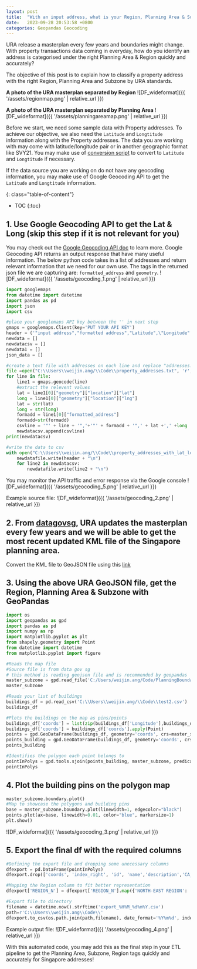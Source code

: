 ```yaml
---
layout: post
title:  "With an input address, what is your Region, Planning Area & Subzone classified by URA Singapore?"
date:   2023-09-28 20:53:58 +0800
categories: Geopandas Geocoding
---
```


URA release a masterplan every few years and boundaries might change. With property transactions data coming in everyday, how do you identify an address is categorised under the right Planning Area & Region quickly and accurately?

The objective of this post is to explain how to classify a property address with the right Region, Planning Area and Subzone by URA standards.

**A photo of the URA masterplan separated by Region**
![DF_wideformat]({{ '/assets/regionmap.png' | relative_url }}) 


**A photo of the URA masterplan separated by Planning Area**
![DF_wideformat]({{ '/assets/planningareamap.png' | relative_url }}) 

Before we start, we need some sample data with Property addresses. To achieve our objective, we also need the `Latitude` and `Longtitude` information along with the Property addresses. The data you are working with may come with latitude/longitude pair or in another geographic format like SVY21. You may make use of [conversion script][gitrepo] to convert to `Latitude` and `Longtitude` if necessary. 

If the data source you are working on do not have any geocoding information, you may make use of Google Geocoding API to get the `Latitude` and `Longtitude` information.

{: class="table-of-content"}
* TOC
{:toc}

## 1. Use Google Geocoding API to get the Lat & Long (skip this step if it is not relevant for you)
You may check out the [Google Geocoding API doc][geocodingapi] to learn more. Google Geocoding API returns an output response that have many useful information. The below python code takes in a list of addresses and return relevant information that we need for our own use. The tags in the returned json file we are capturing are: `formatted_address` and `geometry`.
![DF_wideformat]({{ '/assets/geocoding_1.png' | relative_url }}) 
```python
import googlemaps
from datetime import datetime
import pandas as pd
import json
import csv

#place your googlemaps API key between the '' in next step
gmaps = googlemaps.Client(key='PUT YOUR API KEY')
header = ('"input address","formatted address","Latitude",\"Longitude"')
newdata = []
newdatacsv = []
newdata1 = []
json_data = []

#create a text file with addresses on each line and replace "addresses.txt" with the path to the file
file =open("C:\\Users\\weijin.ang/\\Code\\property_addresses.txt", 'r', encoding = 'utf8')
for line in file:
    line1 = gmaps.geocode(line)
    #extract the relevent values
    lat = line1[0]["geometry"]["location"]["lat"]
    long = line1[0]["geometry"]["location"]["lng"]
    lat = str(lat)
    long = str(long)
    formadd = line1[0]["formatted_address"]
    formadd=str(formadd)
    csvline = '"' + line + '",'+'"' + formadd + '",' + lat +',' +long
    newdatacsv.append(csvline)
print(newdatacsv)

#write the data to csv
with open("C:\\Users\\weijin.ang/\\Code\\property_addresses_with_lat_long.csv", "w+", encoding = 'utf8') as newdatafile:
    newdatafile.write(header + "\n")
    for line2 in newdatacsv:
        newdatafile.write(line2 + "\n")
```
You may monitor the API traffic and error response via the Google console
![DF_wideformat]({{ '/assets/geocoding_5.png' | relative_url }})

Example source file:
![DF_wideformat]({{ '/assets/geocoding_2.png' | relative_url }}) 

## 2. From [datagovsg][datagovsg], URA updates the masterplan every few years and we will be able to get the most recent updated KML file of the Singapore planning area. 
Convert the KML file to GeoJSON file using this [link][mapshapper]

## 3. Using the above URA GeoJSON file, get the Region, Planning Area & Subzone with GeoPandas
```python
import os
import geopandas as gpd
import pandas as pd
import numpy as np
import matplotlib.pyplot as plt
from shapely.geometry import Point
from datetime import datetime
from matplotlib.pyplot import figure

#Reads the map file
#Source file is from data gov sg
# this method is reading geojson file and is recommended by geopandas
master_subzone = gpd.read_file('C:/Users/weijin.ang/Code/PlanningBoundaryArea.json')
master_subzone

#Reads your list of buildings
buildings_df = pd.read_csv('C:\\Users\\weijin.ang/\\Code\\test2.csv')
buildings_df

#Plots the buildings on the map as pins/points
buildings_df['coords'] = list(zip(buildings_df['Longitude'],buildings_df['Latitude']))
buildings_df['coords'] = buildings_df['coords'].apply(Point)
points = gpd.GeoDataFrame(buildings_df, geometry='coords', crs=master_subzone.crs)
points_building = gpd.GeoDataFrame(buildings_df, geometry='coords', crs=master_subzone.crs)
points_building

#Identifies the polygon each point belongs to
pointInPolys = gpd.tools.sjoin(points_building, master_subzone, predicate="within", how='left')
pointInPolys
```


## 4. Plot the building pins on the polygon map
```python
master_subzone.boundary.plot()
#Map to showcase the polygons and building pins
base = master_subzone.boundary.plot(linewidth=1, edgecolor="black")
points.plot(ax=base, linewidth=0.01, color="blue", markersize=1)
plt.show()
```
![DF_wideformat]({{ '/assets/geocoding_3.png' | relative_url }}) 

## 5. Export the final df with the required columns
```python
#Defining the export file and dropping some unecessary columns
dfexport = pd.DataFrame(pointInPolys)
dfexport.drop(['coords', 'index_right', 'id', 'name','description','CA_IND','REGION_C','INC_CRC','FMEL_UPD_D'], axis=1, inplace=True)

#Mapping the Region column to fit better representation
dfexport['REGION_N'] = dfexport['REGION_N'].map({'NORTH-EAST REGION': 'North-East', 'WEST REGION': 'West', 'EAST REGION': 'East', 'NORTH REGION': 'North', 'CENTRAL REGION':'Central'})

#Export file to directory
filename = datetime.now().strftime('export_%H%M_%d%m%Y.csv')
path=r'C:\\Users\\weijin.ang\\Code\\'
dfexport.to_csv(os.path.join(path,filename), date_format='%Y%m%d', index=False)
```
Example output file:
![DF_wideformat]({{ '/assets/geocoding_4.png' | relative_url }}) 

With this automated code, you may add this as the final step in your ETL pipeline to get the Planning Area, Subzone, Region tags quickly and accurately for Singapore addresses!

[gitrepo]: https://github.com/cgcai/SVY21
[geocodingapi]:https://developers.google.com/maps/documentation/geocoding/requests-geocoding#json
[datagovsg]: https://beta.data.gov.sg/collections?query=planning%20area
[mapshapper]: https://mapshaper.org/
